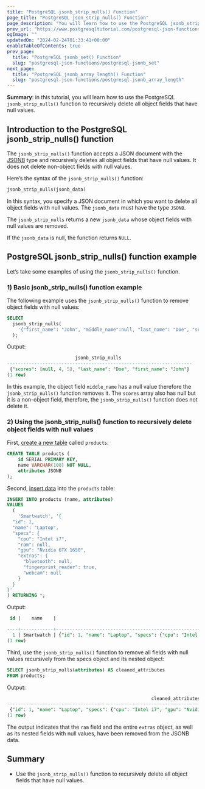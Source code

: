 ```yaml
---
title: "PostgreSQL jsonb_strip_nulls() Function"
page_title: "PostgreSQL json_strip_nulls() Function"
page_description: "You will learn how to use the PostgreSQL jsonb_strip_nulls() function to recursively delete all object fields that have null values."
prev_url: "https://www.postgresqltutorial.com/postgresql-json-functions/postgresql-jsonb_strip_nulls/"
ogImage: ""
updatedOn: "2024-02-24T01:33:41+00:00"
enableTableOfContents: true
prev_page: 
  title: "PostgreSQL jsonb_set() Function"
  slug: "postgresql-json-functions/postgresql-jsonb_set"
next_page: 
  title: "PostgreSQL jsonb_array_length() Function"
  slug: "postgresql-json-functions/postgresql-jsonb_array_length"
---
```





**Summary**: in this tutorial, you will learn how to use the PostgreSQL `jsonb_strip_nulls()` function to recursively delete all object fields that have null values.


## Introduction to the PostgreSQL jsonb\_strip\_nulls() function

The `jsonb_strip_nulls()` function accepts a JSON document with the [JSONB](../postgresql-tutorial/postgresql-json) type and recursively deletes all object fields that have null values. It does not delete non\-object fields with null values.

Here’s the syntax of the `jsonb_strip_nulls()` function:


```sql
jsonb_strip_nulls(jsonb_data)
```
In this syntax, you specify a JSON document in which you want to delete all object fields with null values. The `jsonb_data` must have the type `JSONB`.

The `jsonb_strip_nulls` returns a new `jsonb_data` whose object fields with null values are removed.

If the `jsonb_data` is null, the function returns `NULL`.


## PostgreSQL jsonb\_strip\_nulls() function example

Let’s take some examples of using the `jsonb_strip_nulls()` function.


### 1\) Basic jsonb\_strip\_nulls() function example

The following example uses the `jsonb_strip_nulls()` function to remove object fields with null values:


```sql
SELECT 
  jsonb_strip_nulls(
    '{"first_name": "John", "middle_name":null, "last_name": "Doe", "scores": [null, 4, 5]}'
  );
```
Output:


```sql
                         jsonb_strip_nulls
--------------------------------------------------------------------
 {"scores": [null, 4, 5], "last_name": "Doe", "first_name": "John"}
(1 row)
```
In this example, the object field `middle_name` has a null value therefore the `jsonb_strip_nulls()` function removes it. The `scores` array also has null but it is a non\-object field, therefore, the `jsonb_strip_nulls()` function does not delete it.


### 2\) Using the jsonb\_strip\_nulls() function to recursively delete object fields with null values

First, [create a new table](../postgresql-tutorial/postgresql-create-table) called `products`:


```sql
CREATE TABLE products (
    id SERIAL PRIMARY KEY,
    name VARCHAR(100) NOT NULL,
    attributes JSONB
);
```
Second, [insert data](../postgresql-tutorial/postgresql-insert) into the `products` table:


```sql
INSERT INTO products (name, attributes) 
VALUES 
  (
    'Smartwatch', '{
  "id": 1,
  "name": "Laptop",
  "specs": {
    "cpu": "Intel i7",
    "ram": null,
    "gpu": "Nvidia GTX 1650",
    "extras": {
      "bluetooth": null,
      "fingerprint_reader": true,
      "webcam": null
    }
  }
}'
) RETURNING *;
```
Output:


```sql
 id |    name    |                                                                                 attributes

----+------------+-----------------------------------------------------------------------------------------------------------------------------------------------------------------------------
  1 | Smartwatch | {"id": 1, "name": "Laptop", "specs": {"cpu": "Intel i7", "gpu": "Nvidia GTX 1650", "ram": null, "extras": {"webcam": null, "bluetooth": null, "fingerprint_reader": true}}}
(1 row)
```
Third, use the `jsonb_strip_nulls()` function to remove all fields with null values recursively from the specs object and its nested object:


```sql
SELECT jsonb_strip_nulls(attributes) AS cleaned_attributes
FROM products;
```
Output:


```sql
                                                     cleaned_attributes
-----------------------------------------------------------------------------------------------------------------------------
 {"id": 1, "name": "Laptop", "specs": {"cpu": "Intel i7", "gpu": "Nvidia GTX 1650", "extras": {"fingerprint_reader": true}}}
(1 row)
```
The output indicates that the `ram` field and the entire `extras` object, as well as its nested fields with null values, have been removed from the JSONB data.


## Summary

* Use the `jsonb_strip_nulls()` function to recursively delete all object fields that have null values.

